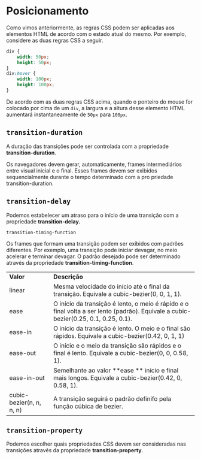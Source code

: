# Posicionamento

Como vimos anteriormente, as regras CSS podem ser aplicadas aos elementos HTML de acordo com o estado atual do mesmo. Por exemplo, considere as duas regras CSS a seguir.

```css
div {      
    width: 50px;
    height: 50px;
}
div:hover {
    width: 100px;
    height: 100px;
}
```

De acordo com as duas regras CSS acima, quando o ponteiro do mouse for colocado por cima de um `div`, a largura e a altura desse elemento HTML aumentará instantaneamente de `50px` para `100px`.

## `transition-duration`

A duração das transições pode ser controlada com a propriedade **transition-duration**. 

Os navegadores devem gerar, automaticamente, frames intermediários entre visual inicial e o final. Esses frames devem ser exibidos sequencialmente durante o tempo determinado com a pro priedade transition-duration.

## `transition-delay`

Podemos estabelecer um atraso para o início de uma transição com a propriedade **transition-delay.**

`transition-timing-function`

Os frames que formam uma transição podem ser exibidos com padrões diferentes. Por exemplo, uma transição pode iniciar devagar, no meio acelerar e terminar devagar. O padrão desejado pode ser determinado através da propriedade **transition-timing-function**.

|     |     |
| --- | --- |
| **Valor** | **Descrição** |
| linear | Mesma velocidade do início até o final da transição. Equivale a cubic-bezier(0, 0, 1, 1). |
| ease | O início da transição é lento, o meio é rápido e o final volta a ser lento (padrão). Equivale a cubic-bezier(0.25, 0.1, 0.25, 0.1). |
| ease-in | O início da transição é lento. O meio e o final são rápidos. Equivale a cubic-bezier(0.42, 0, 1, 1) |
| ease-out | O início e o meio da transição são rápidos e o final é lento. Equivale a cubic-bezier(0, 0, 0.58, 1). |
| ease-in-out | Semelhante ao valor **ease ** início e final mais longos. Equivale a cubic-bezier(0.42, 0, 0.58, 1). |
| cubic-bezier(n, n, n, n) | A transição seguirá o padrão definifo pela função cúbica de bezier. |

## `transition-property`

Podemos escolher quais propriedades CSS devem ser consideradas nas transições através da propriedade **transition-property**.
